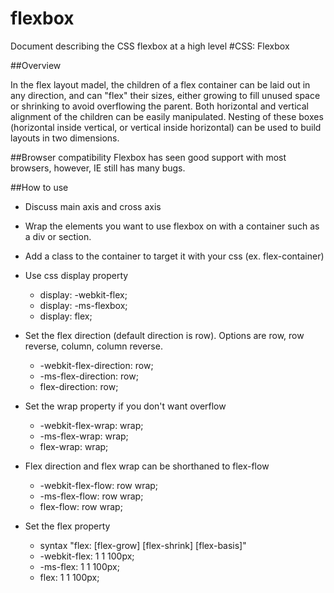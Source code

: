 # flexbox
Document describing the CSS flexbox at a high level
#CSS: Flexbox

##Overview

In the flex layout madel, the children of a flex container can be laid out in
any direction, and can "flex" their sizes, either growing to fill unused
space or shrinking to avoid overflowing the parent.  Both horizontal and vertical
alignment of the children can be easily manipulated.  Nesting of these boxes
(horizontal inside vertical, or vertical inside horizontal) can be used to build
layouts in two dimensions.

##Browser compatibility
Flexbox has seen good support with most browsers, however, IE still has many bugs.


##How to use
- Discuss main axis and cross axis


- Wrap the elements you want to use flexbox on with a container such as a div or
section.
- Add a class to the container to target it with your css (ex. flex-container)
- Use css display property
  - display: -webkit-flex;
  - display: -ms-flexbox;
  - display: flex;
- Set the flex direction (default direction is row).  Options are row,
row reverse, column, column reverse.
  - -webkit-flex-direction: row;
  -  -ms-flex-direction: row;
  - flex-direction: row;
- Set the wrap property if you don't want overflow
  - -webkit-flex-wrap: wrap;
  - -ms-flex-wrap: wrap;
  - flex-wrap: wrap;
- Flex direction and flex wrap can be shorthaned to flex-flow
  - -webkit-flex-flow: row wrap;
  - -ms-flex-flow: row wrap;
  - flex-flow: row wrap;
- Set the flex property
  - syntax "flex: [flex-grow] [flex-shrink] [flex-basis]"
  - -webkit-flex: 1 1 100px;
  - -ms-flex: 1 1 100px;
  - flex: 1 1 100px;
